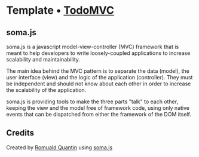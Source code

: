 # Template • [TodoMVC](http://todomvc.com)

## soma.js

soma.js is a javascript model-view-controller (MVC) framework that is meant to help developers to write loosely-coupled applications to increase scalability and maintainability.

The main idea behind the MVC pattern is to separate the data (model), the user interface (view) and the logic of the application (controller). They must be independent and should not know about each other in order to increase the scalability of the application.

soma.js is providing tools to make the three parts "talk" to each other, keeping the view and the model free of framework code, using only native events that can be dispatched from either the framework of the DOM itself.

## Credits

Created by [Romuald Quantin](http://www.soundstep.com) using [soma.js](http://somajs.github.com/somajs)
